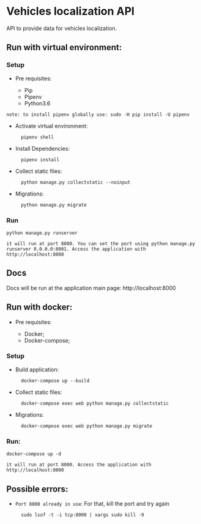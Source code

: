 
# Vehicles localization API

API to provide data for vehicles localization.

## Run with virtual environment:

### Setup

* Pre requisites:

    * Pip
    * Pipenv
    * Python3.6

`note: to install pipenv globally use: sudo -H pip install -U pipenv`

* Activate virtual environment:

        pipenv shell

* Install Dependencies:

        pipenv install

* Collect static files:

        python manage.py collectstatic --noinput

* Migrations:

        python manage.py migrate

### Run

    python manage.py runserver

`it will run at port 8000. You can set the port using python manage.py runserver 0.0.0.0:8001. Access the application with http://localhost:8000`

## Docs

Docs will be run at the application main page: http://localhost:8000

## Run with docker:

* Pre requisites:

    * Docker;
    * Docker-compose;

### Setup

* Build application:

        docker-compose up --build

* Collect static files:

        docker-compose exec web python manage.py collectstatic

* Migrations:

        docker-compose exec web python manage.py migrate

### Run:

    docker-compose up -d

`it will run at port 8000. Access the application with http://localhost:8000`

## Possible errors:

* `Port 8000 already in use`: For that, kill the port and try again

        sudo lsof -t -i tcp:8000 | xargs sudo kill -9
